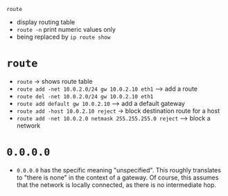 `route`
* display routing table
* `route -n` print numeric values only
* being replaced by `ip route show`

# `route`
* `route` -> shows route table
* `route add -net 10.0.2.0/24 gw 10.0.2.10 eth1` --> add a route
* `route del -net 10.0.2.0/24 gw 10.0.2.10 eth1`
* `route add default gw 10.0.2.10` --> add a default gateway
* `route add -host 10.0.2.10 reject` -> block destination route for a host
* `route add -net 10.0.2.0 netmask 255.255.255.0 reject` --> block a network

# `0.0.0.0`
- `0.0.0.0` has the specific meaning "unspecified". This roughly translates to "there is none" in the context of a gateway. Of course, this assumes that the network is locally connected, as there is no intermediate hop.
